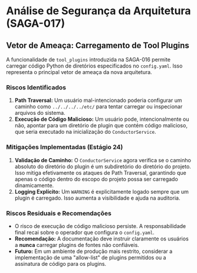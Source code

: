 # Análise de Segurança da Arquitetura (SAGA-017)

## Vetor de Ameaça: Carregamento de Tool Plugins

A funcionalidade de `tool_plugins` introduzida na SAGA-016 permite carregar código Python de diretórios especificados no `config.yaml`. Isso representa o principal vetor de ameaça da nova arquitetura.

### Riscos Identificados

1.  **Path Traversal:** Um usuário mal-intencionado poderia configurar um caminho como `../../../../etc/` para tentar carregar ou inspecionar arquivos do sistema.
2.  **Execução de Código Malicioso:** Um usuário pode, intencionalmente ou não, apontar para um diretório de plugin que contém código malicioso, que seria executado na inicialização do `ConductorService`.

### Mitigações Implementadas (Estágio 24)

1.  **Validação de Caminho:** O `ConductorService` agora verifica se o caminho absoluto do diretório do plugin é um subdiretório do diretório do projeto. Isso mitiga efetivamente os ataques de Path Traversal, garantindo que apenas o código dentro do escopo do projeto possa ser carregado dinamicamente.
2.  **Logging Explícito:** Um `WARNING` é explicitamente logado sempre que um plugin é carregado. Isso aumenta a visibilidade e ajuda na auditoria.

### Riscos Residuais e Recomendações

-   O risco de execução de código malicioso persiste. A responsabilidade final recai sobre o operador que configura o `config.yaml`.
-   **Recomendação:** A documentação deve instruir claramente os usuários a **nunca** carregar plugins de fontes não confiáveis.
-   **Futuro:** Em um ambiente de produção mais restrito, considerar a implementação de uma "allow-list" de plugins permitidos ou a assinatura de código para os plugins.